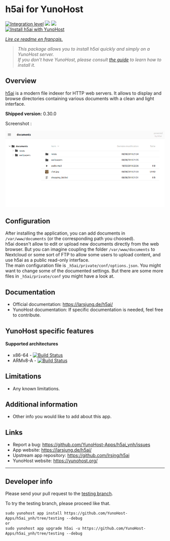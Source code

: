 # h5ai for YunoHost

[![Integration level](https://dash.yunohost.org/integration/h5ai.svg)](https://dash.yunohost.org/appci/app/h5ai) ![](https://ci-apps.yunohost.org/ci/badges/h5ai.status.svg) ![](https://ci-apps.yunohost.org/ci/badges/h5ai.maintain.svg)  
[![Install h5ai with YunoHost](https://install-app.yunohost.org/install-with-yunohost.svg)](https://install-app.yunohost.org/?app=h5ai)

*[Lire ce readme en français.](./README_fr.md)*

> *This package allows you to install h5ai quickly and simply on a YunoHost server.  
If you don't have YunoHost, please consult [the guide](https://yunohost.org/install) to learn how to install it.*

## Overview
[h5ai](https://larsjung.de/h5ai/) is a modern file indexer for HTTP web servers. It allows to display and browse directories containing various documents with a clean and light interface.

**Shipped version:** 0.30.0

Screenshot :

![](./doc/screenshot.jpg)

## Configuration

After installing the application, you can add documents in `/var/www/documents` (or the corresponding path you choosed).  
h5ai doesn't allow to edit or upload new documents directly from the web browser. But you can imagine coupling the folder `/var/www/documents` to Nextcloud or some sort of FTP to allow some users to upload content, and use h5ai as a public read-only interface.  
The main configuration file is `_h5ai/private/conf/options.json`. You might want to change some of the documented settings. But there are some more files in `_h5ai/private/conf` you might have a look at.

## Documentation

 * Official documentation: https://larsjung.de/h5ai/
 * YunoHost documentation: If specific documentation is needed, feel free to contribute.

## YunoHost specific features

#### Supported architectures

* x86-64 - [![Build Status](https://ci-apps.yunohost.org/ci/logs/h5ai.svg)](https://ci-apps.yunohost.org/ci/apps/h5ai/)
* ARMv8-A - [![Build Status](https://ci-apps-arm.yunohost.org/ci/logs/h5ai.svg)](https://ci-apps-arm.yunohost.org/ci/apps/h5ai/)

## Limitations

* Any known limitations.

## Additional information

* Other info you would like to add about this app.

## Links

 * Report a bug: https://github.com/YunoHost-Apps/h5ai_ynh/issues
 * App website: https://larsjung.de/h5ai/
 * Upstream app repository: https://github.com/lrsjng/h5ai
 * YunoHost website: https://yunohost.org/

---

## Developer info

Please send your pull request to the [testing branch](https://github.com/YunoHost-Apps/h5ai_ynh/tree/testing).

To try the testing branch, please proceed like that.
```
sudo yunohost app install https://github.com/YunoHost-Apps/h5ai_ynh/tree/testing --debug
or
sudo yunohost app upgrade h5ai -u https://github.com/YunoHost-Apps/h5ai_ynh/tree/testing --debug
```
